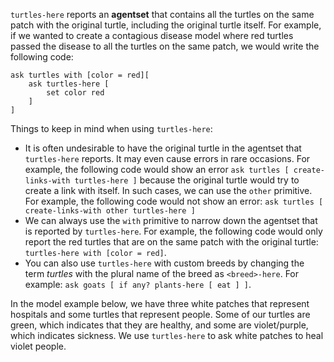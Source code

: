 ﻿`turtles-here` reports an **agentset** that contains all the turtles on the same patch with the original turtle, including the original turtle itself. For example, if we wanted to create a contagious disease model where red turtles passed the disease to all the turtles on the same patch, we would write the following code:



```
ask turtles with [color = red][
	ask turtles-here [
		set color red
	]
]
```


Things to keep in mind when using `turtles-here`:

* It is often undesirable to have the original turtle in the agentset that `turtles-here` reports. It may even cause errors in rare occasions. For example, the following code would show an error `ask turtles [ create-links-with turtles-here ]` because the original turtle would try to create a link with itself. In such cases, we can use the `other` primitive. For example, the following code would not show an error: `ask turtles [ create-links-with other turtles-here ]`
* We can always use the `with` primitive to narrow down the agentset that is reported by `turtles-here`. For example, the following code would only report the red turtles that are on the same patch with the original turtle: `turtles-here with [color = red]`.
* You can also use `turtles-here` with custom breeds by changing the term *turtles* with the plural name of the breed as `<breed>-here`. For example: `ask goats [ if any? plants-here [ eat ] ]`.



In the  model example below, we have three white patches that represent hospitals and some turtles that represent people. Some of our turtles are green, which indicates that they are healthy, and some are violet/purple, which indicates sickness. We use `turtles-here` to ask white patches to heal violet people.